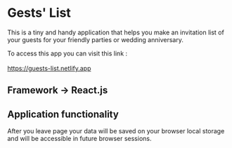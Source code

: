 # Gests' List

This is a tiny and handy application that helps you make an invitation list of your guests for your friendly parties or wedding anniversary.<br>

To access this app you can visit this link : <br><br>
https://guests-list.netlify.app

## Framework -> React.js

## Application functionality

After you leave page your data will be saved on your browser local storage and will be accessible in future browser sessions.
